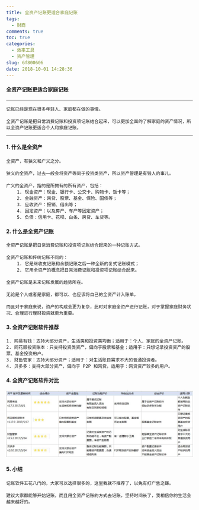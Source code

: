 ```yaml
---
title: 全资产记账更适合家庭记账
tags:
  - 财商
comments: true
toc: true
categories:
  - 效率工具
  - 资产管理
slug: 6f800606
date: 2018-10-01 14:28:36
---
```

<script type="text/javascript" src="/assets/js/dist/bai.js"></script>

#### 全资产记账更适合家庭记账

---

    记账已经是现在很多年轻人、家庭都在做的事情。

    全资产记账是把日常消费记账和投资项记账结合起来，可以更加全面的了解家庭的资产情况，所以全资产记账更适合个人和家庭记账。

---
#### 1. 什么是全资产

    全资产，有狭义和广义之分。

    狭义的全资产，过去一般会将资产等同于投资类资产，所以资产管理是有钱人的事儿。

    广义的全资产，指的是所拥有的所有资产，包括：
        1. 现金资产：现金、银行卡、公交卡、购物卡、饭卡等；
        2. 金融资产：网贷、股票、基金、保险、国债等；
        3. 应收资产：报销、借出等；
        4. 固定资产：以及房产、车产等固定资产；
        5. 负债：信用卡、花呗、白条、房贷、车贷等。

#### 2. 什么是全资产记账

    全资产记账是把日常消费记账和投资项记账结合起来的一种记账方式。

    全资产记账和传统记账不同的：
        1. 它是继收支记账和余额记账之后一种全新的复式记账模式；
        2. 它用全资产的概念把日常消费记账和投资项记账结合起来。

    全资产记账是未来记账发展的趋势所在。

    无论是个人或者是家庭，都可以、也应该将自己的全资产计入账单。

    而且对于家庭来说，资产的构成会更为复杂，此时对家庭全资产进行记账，对于掌握家庭财务状况、合理进行理财投资就更为重要。


#### 3. 全资产记账软件推荐

    1. 网易有钱：支持大部分资产，生活类和投资类均衡；适用于：个人、家庭的全资产记账。
    2. 同花顺投资账本：只支持投资类资产，偏向于股票和基金；适用于：只想记录投资资产的股票、基金投资用户。
    3. 财鱼管家：支持大部分资产；适用于：对生活账目需求不大的普通投资者。
    4. 贝多多：支持大部分资产，偏向于 P2P 和网贷。适用于：网贷资产较多的用户。

#### 4. 全资产记账软件对比

![全资产记账软件对比](/images/018/8bbQkrN.jpg)

#### 5. 小结


    记账软件五花八门的，大家可以选择很多的，这里我就不推荐了，以免有打广告之嫌。

    建议大家都能够开始记账，而且用全资产记账的方式去记账，坚持时间长了，我相信你的生活会越来越好的。
